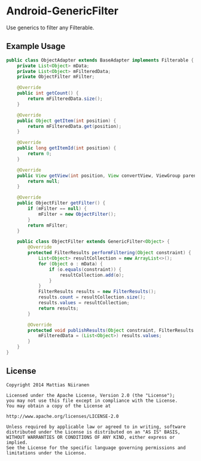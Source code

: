 Android-GenericFilter
=====================

Use generics to filter any Filterable.

Example Usage
-------------
```java
public class ObjectAdapter extends BaseAdapter implements Filterable {
    private List<Object> mData;
    private List<Object> mFilteredData;
    private ObjectFilter mFilter;

    @Override
    public int getCount() {
        return mFilteredData.size();
    }

    @Override
    public Object getItem(int position) {
        return mFilteredData.get(position);
    }

    @Override
    public long getItemId(int position) {
        return 0;
    }

    @Override
    public View getView(int position, View convertView, ViewGroup parent) {
        return null;
    }

    @Override
    public ObjectFilter getFilter() {
        if (mFilter == null) {
            mFilter = new ObjectFilter();
        }
        return mFilter;
    }

    public class ObjectFilter extends GenericFilter<Object> {
        @Override
        protected FilterResults performFiltering(Object constraint) {
            List<Object> resultCollection = new ArrayList<>();
            for (Object o : mData) {
                if (o.equals(constraint)) {
                    resultCollection.add(o);
                }
            }
            FilterResults results = new FilterResults();
            results.count = resultCollection.size();
            results.values = resultCollection;
            return results;
        }

        @Override
        protected void publishResults(Object constraint, FilterResults results) {
            mFilteredData = (List<Object>) results.values;
        }
    }
}
```

License
-------

    Copyright 2014 Mattias Niiranen

    Licensed under the Apache License, Version 2.0 (the "License");
    you may not use this file except in compliance with the License.
    You may obtain a copy of the License at

    http://www.apache.org/licenses/LICENSE-2.0

    Unless required by applicable law or agreed to in writing, software
    distributed under the License is distributed on an "AS IS" BASIS,
    WITHOUT WARRANTIES OR CONDITIONS OF ANY KIND, either express or implied.
    See the License for the specific language governing permissions and
    limitations under the License.

